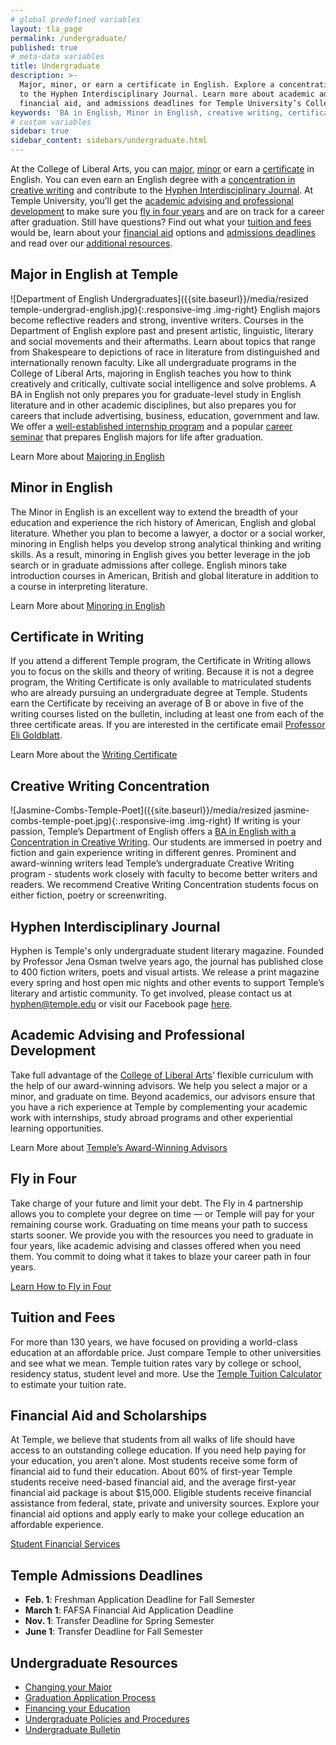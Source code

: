 ```yaml
---
# global predefined variables
layout: tla_page
permalink: /undergraduate/
published: true
# meta-data variables
title: Undergraduate
description: >-
  Major, minor, or earn a certificate in English. Explore a concentration in creative writing and contribute
  to the Hyphen Interdisciplinary Journal. Learn more about academic advising, fly in four, tuition and fees,
  financial aid, and admissions deadlines for Temple University’s College of Liberal Arts. 
keywords: 'BA in English, Minor in English, creative writing, certificate, fly in four, tuition and fees resources'
# custom variables
sidebar: true
sidebar_content: sidebars/undergraduate.html
---
```

At the College of Liberal Arts, you can [major](#major-in-english-at-temple), [minor](#minor-in-english) or earn a [certificate](#certificate-in-writing) in English. You can even earn an English degree with a [concentration in creative writing](#creative-writing-concentration) and contribute to the [Hyphen Interdisciplinary Journal](#hyphen-interdisciplinary-journal). At Temple University, you’ll get the [academic advising and professional development](#academic-advising-and-professional-development) to make sure you [fly in four years](#fly-in-four) and are on track for a career after graduation. Still have questions? Find out what your [tuition and fees](#tuition-and-fees) would be, learn about your [financial aid](#financial-aid-and-scholarships) options and [admissions deadlines](#temple-admissions-deadlines) and read over our [additional resources](#undergraduate-resources). 

## Major in English at Temple
![Department of English Undergraduates]({{site.baseurl}}/media/resized temple-undergrad-english.jpg){:.responsive-img .img-right}
English majors become reflective readers and strong, inventive writers. Courses in the Department of English explore past and present artistic, linguistic, literary and social movements and their aftermaths. Learn about topics that range from Shakespeare to depictions of race in literature from distinguished and internationally renown faculty. Like all undergraduate programs in the College of Liberal Arts, majoring in English teaches you how to think creatively and critically, cultivate social intelligence and solve problems. A BA in English not only prepares you for graduate-level study in English literature and in other academic disciplines, but also prepares you for careers that include advertising, business, education, government and law. We offer a [well-established internship program](/english/student-life#internships/) and a popular [career seminar](http://bulletin.temple.edu/search/?P=ENG%201801) that prepares English majors for life after graduation.

Learn More about [Majoring in English](http://bulletin.temple.edu/undergraduate/liberal-arts/english/ba-english/)

## Minor in English
The Minor in English is an excellent way to extend the breadth of your education and experience the rich history of American, English and global literature. Whether you plan to become a lawyer, a doctor or a social worker, minoring in English helps you develop strong analytical thinking and writing skills. As a result, minoring in English gives you better leverage in the job search or in graduate admissions after college. English minors take introduction courses in American, British and global literature in addition to a course in interpreting literature.

Learn More about [Minoring in English](http://bulletin.temple.edu/undergraduate/liberal-arts/english/minor-english/)

## Certificate in Writing
If you attend a different Temple program, the Certificate in Writing allows you to focus on the skills and theory of writing. Because it is not a degree program, the Writing Certificate is only available to matriculated students who are already pursuing an undergraduate degree at Temple. Students earn the Certificate by receiving an average of B or above in five of the writing courses listed on the bulletin, including at least one from each of the three certificate areas. If you are interested in the certificate email [Professor Eli Goldblatt](mailto:eligold@temple.edu).

Learn More about the [Writing Certificate](http://bulletin.temple.edu/undergraduate/liberal-arts/certificate-programs/certificate-writing/)

## Creative Writing Concentration
![Jasmine-Combs-Temple-Poet]({{site.baseurl}}/media/resized jasmine-combs-temple-poet.jpg){:.responsive-img .img-right}
If writing is your passion, Temple’s Department of English offers a [BA in English with a Concentration in Creative Writing](http://develop.cla.temple.edu/creative-writing/undergraduate/). Our students are immersed in poetry and fiction and gain experience writing in different genres. Prominent and award-winning writers lead Temple’s undergraduate Creative Writing program - students work closely with faculty to become better writers and readers. We recommend Creative Writing Concentration students focus on either fiction, poetry or screenwriting.

## Hyphen Interdisciplinary Journal
Hyphen is Temple's only undergraduate student literary magazine. Founded by Professor Jena Osman twelve years ago, the journal has published close to 400 fiction writers, poets and visual artists. We release a print magazine every spring and host open mic nights and other events to support Temple’s literary and artistic community. To get involved, please contact us at [hyphen@temple.edu](mailto:hyphen@temple.edu) or visit our Facebook page [here](https://www.facebook.com/HyphenLit).

## Academic Advising and Professional Development
Take full advantage of the [College of Liberal Arts](https://liberalarts.temple.edu/)’ flexible curriculum with the help of our award-winning advisors. We help you select a major or a minor, and graduate on time. Beyond academics, our advisors ensure that you have a rich experience at Temple by complementing your academic work with internships, study abroad programs and other experiential learning opportunities.

Learn More about [Temple’s Award-Winning Advisors](https://liberalarts.temple.edu/advising)

## Fly in Four
Take charge of your future and limit your debt. The Fly in 4 partnership allows you to complete your degree on time — or Temple will pay for your remaining course work. Graduating on time means your path to success starts sooner. We provide you with the resources you need to graduate in four years, like academic advising and classes offered when you need them. You commit to doing what it takes to blaze your career path in four years.

[Learn How to Fly in Four](http://fly.temple.edu/)

## Tuition and Fees
For more than 130 years, we have focused on providing a world-class education at an affordable price. Just compare Temple to other universities and see what we mean. Temple tuition rates vary by college or school, residency status, student level and more. Use the [Temple Tuition Calculator](https://bursar.temple.edu/tuition-and-fees/tuition-rates) to estimate your tuition rate.

## Financial Aid and Scholarships
At Temple, we believe that students from all walks of life should have access to an outstanding college education. If you need help paying for your education, you aren’t alone. Most students receive some form of financial aid to fund their education. About 60% of first-year Temple students receive need-based financial aid, and the average first-year financial aid package is about $15,000. Eligible students receive financial assistance from federal, state, private and university sources. Explore your financial aid options and apply early to make your college education an affordable experience.

[Student Financial Services](https://sfs.temple.edu/financial-aid-types)

## Temple Admissions Deadlines
- **Feb. 1**: Freshman Application Deadline for Fall Semester
- **March 1**: FAFSA Financial Aid Application Deadline
- **Nov. 1**: Transfer Deadline for Spring Semester
- **June 1**: Transfer Deadline for Fall Semester

## Undergraduate Resources
- [Changing your Major](http://www.temple.edu/studentaffairs/orientation/freshman-orientation/changing-your-major.asp)
- [Graduation Application Process](http://www.temple.edu/registrar/students/graduation/)
- [Financing your Education](http://sfs.temple.edu/)
- [Undergraduate Policies and Procedures](http://bulletin.temple.edu/undergraduate/academic-policies/)
- [Undergraduate Bulletin](http://bulletin.temple.edu/undergraduate/liberal-arts/english/)
